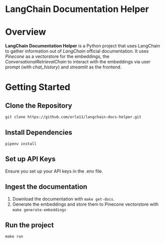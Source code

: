 
# LangChain Documentation Helper

# Overview

**LangChain Documentation Helper** is a Python project that uses LangChain to gather information out of *LangChain* official documentation. It uses *Pinecone* as a vectorstore for the embeddings, the *ConversationalRetrievalChain* to interact with the embeddings via user prompt (with *chat_history*) and *streamlit* as the frontend.

# Getting Started

## Clone the Repository

`git clone https://github.com/orla11/langchain-docs-helper.git`

## Install Dependencies

`pipenv install`

## Set up API Keys

Ensure you set up your API keys in the .env file.

## Ingest the documentation

1. Download the documentation with `make get-docs`.
2. Generate the embeddings and store them to Pinecone vectorstore with `make generate-embeddings`

## Run the project

`make run`
